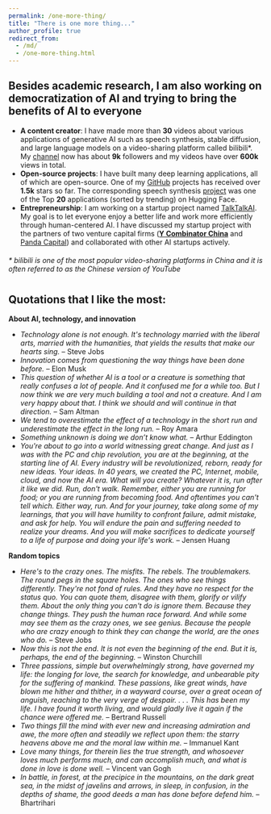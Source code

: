 ```yaml
---
permalink: /one-more-thing/
title: "There is one more thing..."
author_profile: true
redirect_from: 
  - /md/
  - /one-more-thing.html
---
```


## Besides academic research, I am also working on democratization of AI and trying to bring the benefits of AI to everyone

* **A content creator**: I have made more than **30** videos about various applications of generative AI such as speech synthesis, stable diffusion, and large language models on a video-sharing platform called bilibili*. My [channel](https://space.bilibili.com/501495851?spm_id_from=333.1007.0.0) now has about **9k** followers and my videos have over **600k** views in total.
* **Open-source projects**: I have built many deep learning applications, all of which are open-source. One of my [GitHub](https://github.com/KevinWang676) projects has received over **1.5k** stars so far. The corresponding speech synthesis [project](https://huggingface.co/spaces/kevinwang676/Bark-with-Voice-Cloning) was one of the Top **20** applications (sorted by trending) on Hugging Face.
* **Entrepreneurship**: I am working on a startup project named [TalkTalkAI](http://www.talktalkai.com/). My goal is to let everyone enjoy a better life and work more efficiently through human-centered AI. I have discussed my startup project with the partners of two venture capital firms ([**Y Combinator China**](https://www.miracleplus.com/en/) and [Panda Capital](https://www.pandavcfund.com/f)) and collaborated with other AI startups actively.

<h6> * bilibili is one of the most popular video-sharing platforms in China and it is often referred to as the Chinese version of YouTube</h6>

<h1></h1>

## Quotations that I like the most:
**About AI, technology, and innovation**
* *Technology alone is not enough. It's technology married with the liberal arts, married with the humanities, that yields the results that make our hearts sing.* – Steve Jobs
* *Innovation comes from questioning the way things have been done before.* – Elon Musk
* *This question of whether AI is a tool or a creature is something that really confuses a lot of people. And it confused me for a while too. But I now think we are very much building a tool and not a creature. And I am very happy about that. I think we should and will continue in that direction.* – Sam Altman
* *We tend to overestimate the effect of a technology in the short run and underestimate the effect in the long run.* – Roy Amara
* *Something unknown is doing we don’t know what.* – Arthur Eddington
* *You're about to go into a world witnessing great change. And just as I was with the PC and chip revolution, you are at the beginning, at the starting line of AI. Every industry will be revolutionized, reborn, ready for new ideas. Your ideas. In 40 years, we created the PC, Internet, mobile, cloud, and now the AI era. What will you create? Whatever it is, run after it like we did. Run, don't walk. Remember, either you are running for food; or you are running from becoming food. And oftentimes you can't tell which. Either way, run. And for your journey, take along some of my learnings, that you will have humility to confront failure, admit mistake, and ask for help. You will endure the pain and suffering needed to realize your dreams. And you will make sacrifices to dedicate yourself to a life of purpose and doing your life's work.* – Jensen Huang

**Random topics**
* *Here's to the crazy ones. The misfits. The rebels. The troublemakers. The round pegs in the square holes. The ones who see things differently. They're not fond of rules. And they have no respect for the status quo. You can quote them, disagree with them, glorify or vilify them. About the only thing you can't do is ignore them. Because they change things. They push the human race forward. And while some may see them as the crazy ones, we see genius. Because the people who are crazy enough to think they can change the world, are the ones who do.* – Steve Jobs
* *Now this is not the end. It is not even the beginning of the end. But it is, perhaps, the end of the beginning.* – Winston Churchill
* *Three passions, simple but overwhelmingly strong, have governed my life: the longing for love, the search for knowledge, and unbearable pity for the suffering of mankind. These passions, like great winds, have blown me hither and thither, in a wayward course, over a great ocean of anguish, reaching to the very verge of despair. . . . This has been my life. I have found it worth living, and would gladly live it again if the chance were offered me.* – Bertrand Russell
* *Two things fill the mind with ever new and increasing admiration and awe, the more often and steadily we reflect upon them: the starry heavens above me and the moral law within me.* – Immanuel Kant
* *Love many things, for therein lies the true strength, and whosoever loves much performs much, and can accomplish much, and what is done in love is done well.* – Vincent van Gogh 
* *In battle, in forest, at the precipice in the mountains, on the dark great sea, in the midst of javelins and arrows, in sleep, in confusion, in the depths of shame, the good deeds a man has done before defend him.* – Bhartrihari
